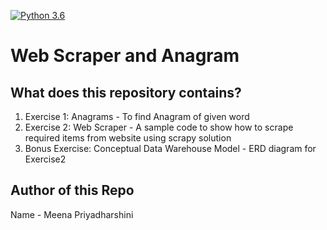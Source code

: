 
[![Python 3.6](https://img.shields.io/badge/python-3.6.8-blue.svg)](https://www.python.org/downloads/release/python-368/)

# Web Scraper and Anagram

## What does this repository contains?
1. Exercise 1: Anagrams - To find Anagram of given word
2. Exercise 2: Web Scraper - A sample code to show how to scrape required items from website using scrapy solution
3. Bonus Exercise: Conceptual Data Warehouse Model - ERD diagram for Exercise2

## Author of this Repo

Name - Meena Priyadharshini

